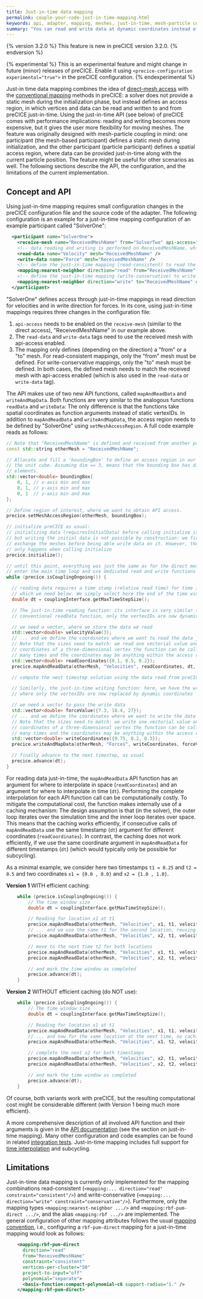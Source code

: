 ```yaml
---
title: Just-in-time data mapping
permalink: couple-your-code-just-in-time-mapping.html
keywords: api, adapter, mapping, meshes, just-in-time, mesh-particle coupling, DEM
summary: "You can read and write data at dynamic coordinates instead of static vertex IDs using specific optional API functions."
---
```


{% version 3.2.0 %}
This feature is new in preCICE version 3.2.0.
{% endversion %}

{% experimental %}
This is an experimental feature and might change in future (minor) releases of preCICE. Enable it using `<precice-configuration experimental="true">` in the preCICE configuration.
{% endexperimental %}

Just-in time data mapping combines the idea of [direct-mesh access](couple-your-code-direct-access.html) with the [conventional mapping](configuration-mapping.html) methods in preCICE: a solver does not provide a static mesh during the initialization phase, but instead defines an access region, in which vertices and data can be read and written to and from preCICE just-in-time. Using the just-in-time API (see below) of preCICE comes with performance implications: reading and writing becomes more expensive, but it gives the user more flexibility for moving meshes. The feature was originally designed with mesh-particle coupling in mind: one participant (the mesh-based participant) defines a static mesh during initialization, and the other participant (particle participant) defines a spatial access region, where data can be provided just-in-time along with the current particle position. The feature might be useful for other scenarios as well. The following sections describe the API, the configuration, and the limitations of the current implementation.

## Concept and API

Using just-in-time mapping requires small configuration changes in the preCICE configuration file and the source code of the adapter. The following configuration is an example for a just-in-time mapping configuration of an example participant called "SolverOne":

```xml
  <participant name="SolverOne">
    <receive-mesh name="ReceivedMeshName" from="SolverTwo" api-access="true" />
    <!-- data reading and writing is performed on ReceivedMeshName, which is a received mesh with api-access enabled -->
    <read-data name="Velocity" mesh="ReceivedMeshName" />
    <write-data name="Force" mesh="ReceivedMeshName" />
    <!-- define the just-in-time mapping (read-consistent) to read the velocities, note the empty "to" mesh for the read direction-->
    <mapping:nearest-neighbor direction="read" from="ReceivedMeshName" constraint="consistent" />
    <!-- define the just-in-time mapping (write-conservative) to write forces, note the empty "from" mesh for the write direction-->
    <mapping:nearest-neighbor direction="write" to="ReceivedMeshName" constraint="conservative" />
  </participant>
```

"SolverOne" defines access through just-in-time mappings in read direction for velocities and in write direction for forces. In its core, using just-in-time mappings requires three changes in the configuration file:

1. `api-access` needs to be enabled on the `receive-mesh` (similar to the direct access), "ReceivedMeshName" in our example above.
2. The `read-data` and `write-data` tags need to use the received mesh with api-access enabled.
3. The mapping only defines (depending on the direction) a "from" or a "to" mesh. For read-consistent mappings, only the "from" mesh must be defined. For write-conservative mappings, only the "to" mesh must be defined. In both cases, the defined mesh needs to match the received mesh with api-access enabled (which is also used in the `read-data` or `write-data` tag).

The API makes use of two new API functions, called `mapAndReadData` and `writeAndMapData`. Both functions are very similar to the analogous functions `readData` and `writeData`: The only difference is that the functions take spatial coordinates as function arguments instead of static vertexIDs. In addition to `mapAndReadData` and `writeAndMapData`, the access region needs to be defined by "SolverOne" using `setMeshAccessRegion`. A full code example reads as follows:

```cpp
// Note that "ReceivedMeshName" is defined and received from another participant
const std::string otherMesh = "ReceivedMeshName";

// Allocate and fill a 'boundingBox' to define an access region in our example, we use
// the unit cube. Assuming dim == 3, means that the bounding box has dim * 2 == 6
// elements.
std::vector<double> boundingBox{
    0, 1, // x-axis min and max
    0, 1, // y-axis min and max
    0, 1  // z-axis min and max
};

// Define region of interest, where we want to obtain API access.
precice.setMeshAccessRegion(otherMesh, boundingBox);

// initialize preCICE as usual:
// initializing data (requiresInitialData) before calling initialize is possible,
// but writing the initial data is not possible by construction: we first need to
// exchange the meshes before being able write data on it. However, the mesh exchange
// only happens when calling initialize
precice.initialize();

// until this point, everything was just the same as for the direct mesh access, now we
// enter the main time loop and use dedicated read and write functions
while (precice.isCouplingOngoing()) {

  // reading data requires a time stamp (relative read time) for time interpolation,
  // which we need below. We simply select here the end of the time window
  double dt = couplingInterface.getMaxTimeStepSize();

  // The just-in-time reading function: its interface is very similar to the
  // conventional readData function, only the vertexIDs are now dynamic coordinates:

  // we need a vector, where we store the data we read
  std::vector<double> velocityValue(3);
  // ... and we define the coordinates where we want to read the data just-in-time.
  // Note that the sizes need to match: we read one vectorial value and provide
  // coordinates of a three-dimensional vertex the function can be called abitrarily
  // many times and the coordinates may be anything within the access region
  std::vector<double> readCoordinates({0.1, 0.5, 0.2});
  precice.mapAndReadData(otherMesh, "Velocities", readCoordinates, dt, velocityValue);

  // compute the next timestep solution using the data read from preCICE

  // Similarly, the just-in-time writing function: here, we have the write function,
  // where only the vertexIDs are now replaced by dynamic coordinates

  // we need a vector to pass the write data
  std::vector<double> forceValue({7.3, 18.4, 27});
  // ... and we define the coordinates where we want to write the data just-in-time.
  // Note that the sizes need to match: we write one vectorial value and provide
  // coordinates of a three-dimensional vertex the function can be called abitrarily
  // many times and the coordinates may be anything within the access region
  std::vector<double> writeCoordinates({0.75, 0.2, 0.3});
  precice.writeAndMapData(otherMesh, "Forces", writeCoordinates, forceValue);

  // finally advance to the next timestep, as usual
  precice.advance(dt);
}
```

For reading data just-in-time, the `mapAndReadData` API function has an argument for where to interpolate in space (`readCoordinates`) and an argument for where to interpolate in time (`dt`).
Performing the complete interpolation for each API function call can be computationally costly.
To mitigate the computational cost, the function makes internally use of a caching mechanism:
The design assumption is that (in the solver), the outer loop iterates over the simulation time and the inner loop iterates over space.
This means that the caching works efficiently, if consecutive calls of `mapAndReadData` use the same timestamp (`dt`) argument for different coordinates (`readCoordinates`).
In contrast, the caching does not work efficiently, if we use the same coordinate argument in `mapAndReadData` for different timestamps (`dt`) (which would typically only be possible for subcycling).

As a minimal example, we consider here two timestamps `t1 = 0.25` and `t2 = 0.5` and two coordinates `x1 = {0.0 , 0.0}` and `x2 = {1.0 , 1.0}`.

**Version 1** WITH efficient caching:

```cpp
    while (precice.isCouplingOngoing()) {
        // The time window size
        double dt = couplingInterface.getMaxTimeStepSize();

        // Reading for location x1 at t1
        precice.mapAndReadData(otherMesh, "Velocities", x1, t1, velocityValue);
        // ... and we use the same t1 for the second location, reusing the caching effectively
        precice.mapAndReadData(otherMesh, "Velocities", x2, t1, velocityValue);

        // move to the next time t2 for both locations
        precice.mapAndReadData(otherMesh, "Velocities", x1, t1, velocityValue);
        precice.mapAndReadData(otherMesh, "Velocities", x2, t1, velocityValue);

        // and mark the time window as completed
        precice.advance(dt);
    }
```

**Version 2** WITHOUT efficient caching (do NOT use):

```cpp
    while (precice.isCouplingOngoing()) {
        // The time window size
        double dt = couplingInterface.getMaxTimeStepSize();

        // Reading for location x1 at t1
        precice.mapAndReadData(otherMesh, "Velocities", x1, t1, velocityValue);
        // ... and now for the same location at the next time, no caching used here
        precice.mapAndReadData(otherMesh, "Velocities", x1, t2, velocityValue);

        // complete the next x2 for both timestamps
        precice.mapAndReadData(otherMesh, "Velocities", x2, t1, velocityValue);
        precice.mapAndReadData(otherMesh, "Velocities", x2, t2, velocityValue);

        // and mark the time window as completed
        precice.advance(dt);
    }
```

Of course, both variants work with preCICE, but the resulting computational cost might be considerable different (with Version 1 being much more efficient).

A more comprehensive description of all involved API function and their arguments is given in the [API documentation](/doxygen/main/classprecice_1_1Participant.html) (see the section on just-in-time mapping). Many other configuration and code examples can be found in related [integration tests](https://github.com/precice/precice/tree/develop/tests/serial/just-in-time-mapping). Just-in-time mapping includes full support for [time interpolation](couple-your-code-waveform.html) and subcycling.

## Limitations

Just-in-time data mapping is currently only implemented for the mapping combinations read-consistent (`<mapping:... direction="read" constraint="consistent"/>`) and write-conservative (`<mapping:... direction="write" constraint="conservative"/>`). Furthermore, only the mapping types `<mapping:nearest-neighbor .../>` and `<mapping:rbf-pum-direct .../>`, and the alias `<mapping:rbf .../>` are implemented. The general configuration of other mapping attributes follows the usual [mapping convention](configuration-mapping.html), i.e., configuring a `rbf-pum-direct` mapping for a just-in-time mapping would look as follows:

```xml
    <mapping:rbf-pum-direct
      direction="read"
      from="ReceivedMeshName"
      constraint="consistent"
      vertices-per-cluster="50"
      project-to-input="off"
      polynomial="separate">
      <basis-function:compact-polynomial-c6 support-radius="1." />
    </mapping:rbf-pum-direct>
```
